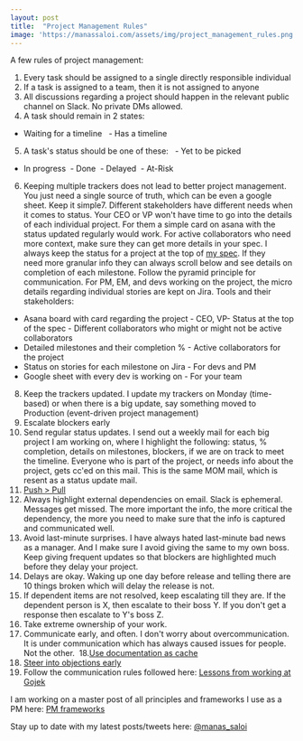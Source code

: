 ```yaml
---
layout: post
title:  "Project Management Rules"
image: 'https://manassaloi.com/assets/img/project_management_rules.png'
---
```


A few rules of project management:

1. Every task should be assigned to a single directly responsible individual 
2. If a task is assigned to a team, then it is not assigned to anyone
3. All discussions regarding a project should happen in the relevant public channel on Slack. No private DMs allowed.
4. A task should remain in 2 states:
  - Waiting for a timeline
  - Has a timeline
5. A task's status should be one of these:
  - Yet to be picked
  - In progress
  - Done
  - Delayed
  - At-Risk
6. Keeping multiple trackers does not lead to better project management. You just need a single source of truth, which can be even a google sheet. Keep it simple7. Different stakeholders have different needs when it comes to status. Your CEO or VP won't have time to go into the details of each individual project. For them a simple card on asana with the status updated regularly would work. For active collaborators who need more context, make sure they can get more details in your spec. I always keep the status for a project at the top of [my spec](https://docs.google.com/document/d/1sUX-sm5qZ474PCQQUpvdi3lvvmWPluqHOyfXz3xKL2M/edit). If they need more granular info they can always scroll below and see details on completion of each milestone. Follow the pyramid principle for communication. For PM, EM, and devs working on the project, the micro details regarding individual stories are kept on Jira. Tools and their stakeholders:
  - Asana board with card regarding the project - CEO, VP- Status at the top of the spec - Different collaborators who might or might not be active collaborators
  - Detailed milestones and their completion % - Active collaborators for the project
  - Status on stories for each milestone on Jira - For devs and PM
  - Google sheet with every dev is working on - For your team 
8. Keep the trackers updated. I update my trackers on Monday (time-based) or when there is a big update, say something moved to Production (event-driven project management)
9. Escalate blockers early
10. Send regular status updates. I send out a weekly mail for each big project I am working on, where I highlight the following: status, % completion, details on milestones, blockers, if we are on track to meet the timeline. Everyone who is part of the project, or needs info about the project, gets cc'ed on this mail. This is the same MOM mail, which is resent as a status update mail.
11. [Push > Pull](https://manassaloi.com/2020/04/21/push-pull.html)
12. Always highlight external dependencies on email. Slack is ephemeral. Messages get missed. The more important the info, the more critical the dependency, the more you need to make sure that the info is captured and communicated well.
13. Avoid last-minute surprises. I have always hated last-minute bad news as a manager. And I make sure I avoid giving the same to my own boss. Keep giving frequent updates so that blockers are highlighted much before they delay your project.
14. Delays are okay. Waking up one day before release and telling there are 10 things broken which will delay the release is not.
15. If dependent items are not resolved, keep escalating till they are. If the dependent person is X, then escalate to their boss Y. If you don't get a response then escalate to Y's boss Z.
16. Take extreme ownership of your work.
17. Communicate early, and often. I don't worry about overcommunication. It is under communication which has always caused issues for people. Not the other. 
18.[Use documentation as cache](https://manassaloi.com/2020/04/19/documentation-cache.html)
19. [Steer into objections early](https://manassaloi.com/2020/02/22/steer-into-objection.html)
20. Follow the communication rules followed here: [Lessons from working at Gojek](https://manassaloi.com/2019/08/11/20-lessons-gojek.html)

I am working on a master post of all principles and frameworks I use as a PM here: [PM frameworks](https://manassaloi.com/2020/03/05/pm-frameworks.html)

Stay up to date with my latest posts/tweets here: [@manas_saloi](http://twitter.com/manas_saloi)
